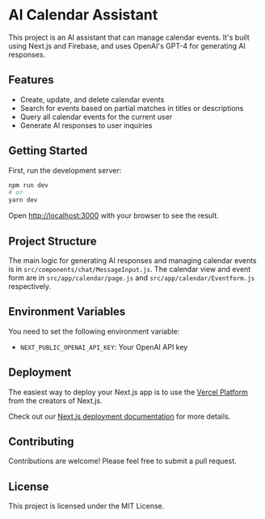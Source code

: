 # AI Calendar Assistant

This project is an AI assistant that can manage calendar events. It's built using Next.js and Firebase, and uses OpenAI's GPT-4 for generating AI responses.

## Features

- Create, update, and delete calendar events
- Search for events based on partial matches in titles or descriptions
- Query all calendar events for the current user
- Generate AI responses to user inquiries

## Getting Started

First, run the development server:

```bash
npm run dev
# or
yarn dev
```

Open [http://localhost:3000](http://localhost:3000) with your browser to see the result.

## Project Structure

The main logic for generating AI responses and managing calendar events is in `src/components/chat/MessageInput.js`. The calendar view and event form are in `src/app/calendar/page.js` and `src/app/calendar/Eventform.js` respectively.

## Environment Variables

You need to set the following environment variable:

- `NEXT_PUBLIC_OPENAI_API_KEY`: Your OpenAI API key

## Deployment

The easiest way to deploy your Next.js app is to use the [Vercel Platform](https://vercel.com/new?utm_medium=default-template&filter=next.js&utm_source=create-next-app&utm_campaign=create-next-app-readme) from the creators of Next.js.

Check out our [Next.js deployment documentation](https://nextjs.org/docs/deployment) for more details.

## Contributing

Contributions are welcome! Please feel free to submit a pull request.

## License

This project is licensed under the MIT License.

